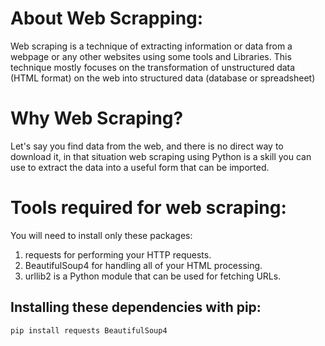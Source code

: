 # About Web Scrapping:
Web scraping is a technique of extracting information or data from a webpage or any other websites using some tools and Libraries. This technique mostly focuses on the transformation of unstructured data (HTML format) on the web into structured data (database or spreadsheet)


# Why Web Scraping?
Let's say you find data from the web, and there is no direct way to download it, in that situation web scraping using Python is a skill you can use to extract the data into a useful form that can be imported.

# Tools required for web scraping:

You will need to install only these packages:

1. requests for performing your HTTP requests.
2. BeautifulSoup4 for handling all of your HTML processing.
3. urllib2 is a Python module that can be used for fetching URLs.

## Installing these dependencies with pip:

```
pip install requests BeautifulSoup4
```
